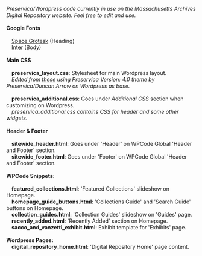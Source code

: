 <i>Preservica/Wordpress code currently in use on the Massachusetts Archives Digital Repository website. Feel free to edit and use.</i>
<br><br>
<b>Google Fonts</b><br><br>
&emsp;<a href="https://fonts.google.com/specimen/Space+Grotesk">Space Grotesk</a> (Heading)<br>
&emsp;<a href="https://fonts.google.com/specimen/Inter">Inter</a> (Body)<br>
<br>
<b>Main CSS</b><br><br>
&emsp;<b>preservica_layout.css</b>: Stylesheet for main Wordpress layout.<br>
&emsp;<i>Edited from <a href="https://github.com/preservica/universal-access-css/tree/master/base-preservica-theme">these</a> using Preservica Version: 4.0 theme by Preservica/Duncan Arrow on Wordpress as base.</i><br><br>
&emsp;<b>preservica_additional.css</b>: Goes under <i>Additional CSS</i> section when customizing on Wordpress.<br>
&emsp;<i>preservica_additional.css contains CSS for header and some other widgets.</i><br>
<br>
<b>Header & Footer</b><br><br>
&emsp;<b>sitewide_header.html</b>: Goes under 'Header' on WPCode Global 'Header and Footer' section.<br>
&emsp;<b>sitewide_footer.html</b>: Goes under 'Footer' on WPCode Global 'Header and Footer' section.<br>
<br>
<b>WPCode Snippets:</b><br><br>
&emsp;<b>featured_collections.html</b>: 'Featured Collections' slideshow on Homepage.<br>
&emsp;<b>homepage_guide_buttons.html</b>: 'Collections Guide' and 'Search Guide' buttons on Homepage.<br>
&emsp;<b>collection_guides.html</b>: 'Collection Guides' slideshow on 'Guides' page.<br>
&emsp;<b>recently_added.html</b>: 'Recently Added' section on Homepage.<br>
&emsp;<b>sacco_and_vanzetti_exhibit.html</b>: Exhibit template for 'Exhibits' page.<br>
<br>
<b>Wordpress Pages:</b><br>
&emsp;<b>digital_repository_home.html</b>: 'Digital Repository Home' page content.
